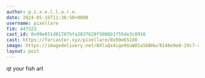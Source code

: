 ```yaml
---
author: p.i.x.e.l.l.a.r.e.
date: 2024-05-16T11:36:50+0000
username: pixellare
fid: 447323
cast_id: 0x99e651d81707bfa283f629f5086b1f55de3c0916
cast: https://farcaster.xyz/pixellare/0x99e651d8
image: https://imagedelivery.net/BXluQx4ige9GuW0Ia56BHw/8146e9e0-29c7-44a5-8007-00ca35d4b100/original
layout: post
---
```


qt your fish art

<img src='https://imagedelivery.net/BXluQx4ige9GuW0Ia56BHw/8146e9e0-29c7-44a5-8007-00ca35d4b100/original' alt='' referrerpolicy='no-referrer'/>
